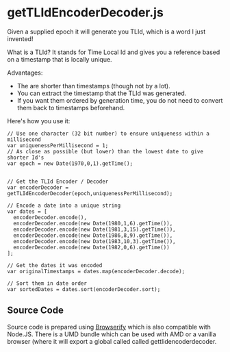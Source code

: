 # getTLIdEncoderDecoder.js

Given a supplied epoch it will generate you TLId, which is a word I just invented!

What is a TLId? It stands for Time Local Id and gives you a reference based on a timestamp that is locally unique.

Advantages:
 * The are shorter than timestamps (though not by a lot).
 * You can extract the timestamp that the TLId was generated.
 * If you want them ordered by generation time, you do not need to convert them back to timestamps beforehand.
 
Here's how you use it:

    // Use one character (32 bit number) to ensure uniqueness within a millisecond
    var uniquenessPerMillisecond = 1;
    // As close as possible (but lower) than the lowest date to give shorter Id's
    var epoch = new Date(1970,0,1).getTime();
    
    
    // Get the TLId Encoder / Decoder
    var encoderDecoder = getTLIdEncoderDecoder(epoch,uniquenessPerMillisecond);
    
    // Encode a date into a unique string
    var dates = [
      encoderDecoder.encode(),
      encoderDecoder.encode(new Date(1980,1,6).getTime()),
      encoderDecoder.encode(new Date(1981,3,15).getTime()),
      encoderDecoder.encode(new Date(1986,8,9).getTime()),
      encoderDecoder.encode(new Date(1983,10,3).getTime()),
      encoderDecoder.encode(new Date(1982,0,6).getTime())
    ];
    
    // Get the dates it was encoded
    var originalTimestamps = dates.map(encoderDecoder.decode);
    
    // Sort them in date order
    var sortedDates = dates.sort(encoderDecoder.sort);

## Source Code

Source code is prepared using [Browserify](http://browserify.org/) which is also compatible with Node.JS. There is a UMD bundle which can be used with AMD or a vanilla browser (where it will export a global called called gettlidencoderdecoder.
